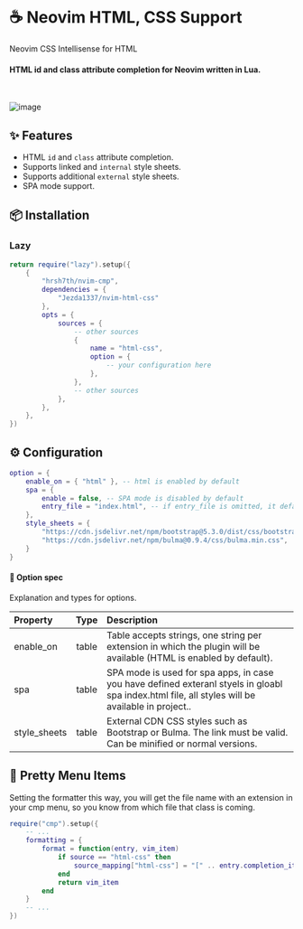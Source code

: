 # ☕ Neovim HTML, CSS Support

Neovim CSS Intellisense for HTML

#### HTML id and class attribute completion for Neovim written in Lua.

<br />

![image](https://github.com/Jezda1337/nvim-html-css/assets/42359294/76205c6f-7ab4-42d9-a2e0-6e9120549279)

## ✨ Features

- HTML `id` and `class` attribute completion.
- Supports linked and `internal` style sheets.
- Supports additional `external` style sheets.
- SPA mode support.

## 📦 Installation

### Lazy

```lua
return require("lazy").setup({
    {
        "hrsh7th/nvim-cmp",
        dependencies = {
            "Jezda1337/nvim-html-css"
        },
        opts = {
            sources = {
                -- other sources
                {
                    name = "html-css",
                    option = {
                        -- your configuration here
                    },
                },
                -- other sources
            },
        },
    },
})
```

## ⚙ Configuration

```lua
option = {
    enable_on = { "html" }, -- html is enabled by default
    spa = {
        enable = false, -- SPA mode is disabled by default
        entry_file = "index.html", -- if entry_file is omitted, it defaults to index.html in root dir
    },
    style_sheets = {
        "https://cdn.jsdelivr.net/npm/bootstrap@5.3.0/dist/css/bootstrap.min.css",
        "https://cdn.jsdelivr.net/npm/bulma@0.9.4/css/bulma.min.css",
    }
}
```

#### 🔌 Option spec

Explanation and types for options.

| Property     | Type  | Description                                                                                                                                      |
| :----------- | :---: | :----------------------------------------------------------------------------------------------------------------------------------------------- |
| enable_on    | table | Table accepts strings, one string per extension in which the plugin will be available (HTML is enabled by default).                              |
| spa          | table | SPA mode is used for spa apps, in case you have defined exteranl styels in gloabl spa index.html file, all styles will be available in project.. |
| style_sheets | table | External CDN CSS styles such as Bootstrap or Bulma. The link must be valid. Can be minified or normal versions.                                  |

## 🤩 Pretty Menu Items

Setting the formatter this way, you will get the file name with an extension in your cmp menu, so you know from which file that class is coming.

```lua
require("cmp").setup({
    -- ...
    formatting = {
        format = function(entry, vim_item)
            if source == "html-css" then
                source_mapping["html-css"] = "[" .. entry.completion_item.provider .. "]" or "[html-css]"
            end
            return vim_item
        end
    }
    -- ...
})
```
